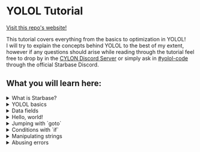 # YOLOL Tutorial

[Visit this repo's website!](http://yolol.info)

This tutorial covers everything from the basics to optimization in YOLOL!<br>
I will try to explain the concepts behind YOLOL to the best of my extent, however if any questions should arise while reading through the tutorial feel free to 
drop by in the [CYLON Discord Server](https://discord.gg/jkXcT74) or simply ask in [#yolol-code](https://discord.gg/jV83sSVanb) through the official Starbase Discord.


## What you will learn here:

<details>
  <summary> What is Starbase? </summary>
  
  > An overview of YOLOL, it's creators and documentation.<br><br>
  >**Learnings in this chapter:**
  >+ YOLOL and the name's origin
  >+ Information about Starbase and it's creators Frozenbyte
  >+ Official documentation of YOLOL<br>
  >
  >|[Read more](tutorial_md/c1.md)|
  >|:--:|
</details>

<details>
  <summary> YOLOL basics </summary>
  
  > A first dive into the language.<br><br>
  >**Learnings in this chapter:**
  >+ Introduction to interactive code snippets
  >+ How YOLOL is being executed
  >+ YOLOL limitations
  >
  >|[Read more](tutorial_md/c2.md)|
  >|:--:|
</details>

<details>
  <summary> Data fields </summary>
  
  > Data fields, variables and the game-changing colon.<br><br>
  >**Learnings in this chapter:**
  >+ Defining variables and assigning values
  >+ The difference between global and local variables
  >
  >|[Read more](tutorial_md/c3.md)|
  >|:--:|
</details>

<details>
  <summary> Hello, world! </summary>
  
  > Understanding how strings work at the example of "Hello, world!".<br><br>
  >**Learnings in this chapter:**
  >+ Assigning strings to a field
  >+ Combining strings through concatenation
  >
  >|[Read more](tutorial_md/c4.md)|
  >|:--:|
</details>

<details>
  <summary> Jumping with `goto` </summary>
  
  > Wether you want to skip some lines or jump to a specific one - goto does it all!<br><br>
  >**Learnings in this chapter:**
  >+ The core concept of `goto`
  >+ Creating finite and infinite loops
  >
  >|[Read more](tutorial_md/c5.md)|
  >|:--:|
</details>

<details>
  <summary> Conditions with `if` </summary>
  
  > Using if to make decisions and create more complex scripts.<br><br>
  >**Learnings in this chapter:**
  >+ Syntax of if-statments and their use-cases
  >+ Combining with `goto`
</details>

<details>
  <summary> Manipulating strings </summary>
  
  > Calculating the length of strings, reversing them and much more!<br><br>
  >**Learnings in this chapter:**
  >+ Different ways of manipulating strings
  >+ Using string manipulations to get the length of a string
</details>

<details>
  <summary> Abusing errors </summary>
  
  > Causing errors in the execution of YOLOL and making use of them.<br><br>
  >**Learnings in this chapter:**
  >+ Optimizing code by introducing errors
  >+ Optimized way of getting the length of a string
</details>
